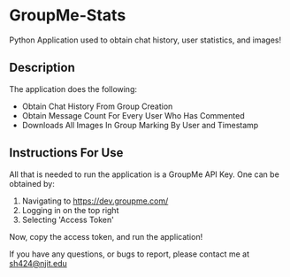 # GroupMe-Stats
Python Application used to obtain chat history, user statistics, and images!


## Description
The application does the following:
* Obtain Chat History From Group Creation
* Obtain Message Count For Every User Who Has Commented
* Downloads All Images In Group Marking By User and Timestamp

## Instructions For Use
All that is needed to run the application is a GroupMe API Key. One can be obtained by:
1. Navigating to https://dev.groupme.com/
2. Logging in on the top right
3. Selecting 'Access Token'

Now, copy the access token, and run the application!

If you have any questions, or bugs to report, please contact me at sh424@njit.edu
